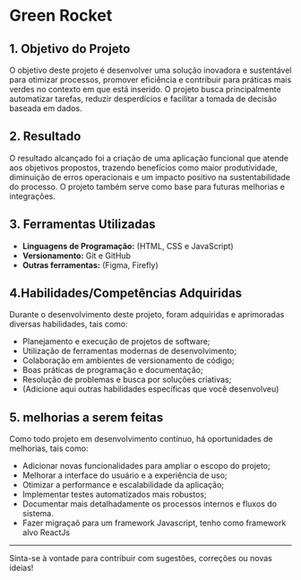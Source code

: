 # Green Rocket

## 1. Objetivo do Projeto

O objetivo deste projeto é desenvolver uma solução inovadora e sustentável para otimizar processos, promover eficiência e contribuir para práticas mais verdes no contexto em que está inserido. O projeto busca principalmente automatizar tarefas, reduzir desperdícios e facilitar a tomada de decisão baseada em dados.

## 2. Resultado

O resultado alcançado foi a criação de uma aplicação funcional que atende aos objetivos propostos, trazendo benefícios como maior produtividade, diminuição de erros operacionais e um impacto positivo na sustentabilidade do processo. O projeto também serve como base para futuras melhorias e integrações.

## 3. Ferramentas Utilizadas

- **Linguagens de Programação:** (HTML, CSS e JavaScript)
- **Versionamento:** Git e GitHub
- **Outras ferramentas:** (Figma, Firefly)

## 4.Habilidades/Competências Adquiridas

Durante o desenvolvimento deste projeto, foram adquiridas e aprimoradas diversas habilidades, tais como:

- Planejamento e execução de projetos de software;
- Utilização de ferramentas modernas de desenvolvimento;
- Colaboração em ambientes de versionamento de código;
- Boas práticas de programação e documentação;
- Resolução de problemas e busca por soluções criativas;
- (Adicione aqui outras habilidades específicas que você desenvolveu)

## 5. melhorias a serem feitas

Como todo projeto em desenvolvimento contínuo, há oportunidades de melhorias, tais como:

- Adicionar novas funcionalidades para ampliar o escopo do projeto;
- Melhorar a interface do usuário e a experiência de uso;
- Otimizar a performance e escalabilidade da aplicação;
- Implementar testes automatizados mais robustos;
- Documentar mais detalhadamente os processos internos e fluxos do sistema.
- Fazer migraçaõ para um framework Javascript, tenho como framework alvo ReactJs

---

Sinta-se à vontade para contribuir com sugestões, correções ou novas ideias!
